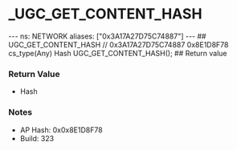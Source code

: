 # _UGC_GET_CONTENT_HASH

--- ns: NETWORK aliases: ["0x3A17A27D75C74887"] --- ## UGC_GET_CONTENT_HASH  // 0x3A17A27D75C74887 0x8E1D8F78 cs_type(Any) Hash UGC_GET_CONTENT_HASH();  ## Return value

### Return Value
* Hash

### Notes
* AP Hash: 0x0x8E1D8F78
* Build: 323


